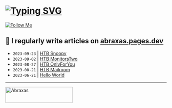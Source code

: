 # [![Typing SVG](https://readme-typing-svg.herokuapp.com?font=Fira+Code&size=30&duration=4000&pause=1000&width=520&lines=Hi+there%2C+I+am+Abraxas+%F0%9F%91%8B)](https://git.io/typing-svg)

[![Follow Me](https://img.shields.io/github/followers/AbraXa5?label=Follow&style=social)](https://github.com/AbraXa5)

<!--
Here are some ideas to get you started:

- 🔭 I’m currently working on ...
- 🌱 I’m currently learning ...
- 👯 I’m looking to collaborate on ...
- 🤔 I’m looking for help with ...
- 💬 Ask me about ...
- 📫 How to reach me: ...
- 😄 Pronouns: ...
- ⚡ Fun fact: ...
-->

## 📝 I regularly write articles on [abraxas.pages.dev](https://abraxas.pages.dev/)

<!-- BLOG-POST-LIST:START -->
- `2023-09-23` | [HTB Snoopy](https://bc32b74d.abraxas.pages.dev/blog/htb-snoopy/)  
- `2023-09-02` | [HTB MonitorsTwo](https://bc32b74d.abraxas.pages.dev/blog/htb-monitorstwo/)  
- `2023-08-27` | [HTB OnlyForYou](https://bc32b74d.abraxas.pages.dev/blog/20230825-htb-onlyforyou/)  
- `2023-08-21` | [HTB Mailroom](https://bc32b74d.abraxas.pages.dev/blog/20230821-htb-mailroom/)  
- `2023-06-21` | [Hello World](https://bc32b74d.abraxas.pages.dev/blog/hello-world/)  

<!-- BLOG-POST-LIST:END -->

---

<p><a href="https://www.buymeacoffee.com/abr4xa5"> <img align="left" src="https://cdn.buymeacoffee.com/buttons/v2/default-yellow.png" height="50" width="210" alt="Abraxas" /></a></p><br><br
